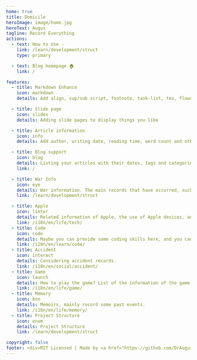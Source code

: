 ```yaml
---
home: true
title: Domicile
heroImage: image/home.jpg
heroText: Augus
tagline: Record Everything
actions:
  - text: How to Use 💡
    link: /learn/development/struct
    type: primary

  - text: Blog homepage 🏠
    link: /

features:
  - title: Markdown Enhance
    icon: markdown
    details: Add align, sup/sub script, footnote, task-list, tex, flowchart, diagram, mark and presentation support in markdown

  - title: Slide page
    icon: slides
    details: Adding slide pages to display things you like

  - title: Article information
    icon: info
    details: Add author, writing date, reading time, word count and other information to your article

  - title: Blog support
    icon: blog
    details: Listing your articles with their dates, tags and categories with some awesome layouts
    link: /

  - title: War Info
    icon: eye
    details: War information. The main records that have occurred, such as World War I, World War II, Malaysia War, etc.
    link: /learn/development/struct

  - title: Apple
    icon: linter
    details: Related information of Apple, the use of Apple devices, and the fun function of Apple devices.
    link: /i18n/en/life/tech/
  - title: Code
    icon: code
    details: Maybe you can provide some coding skills here, and you can also find some interview questions here.
    link: /i18n/en/learn/code/
  - title: Accident
    icon: interact
    details: Considering accident records.
    link: /i18n/en/social/accident/
  - title: Game
    icon: launch
    details: How to play the game? List of the information of the game's event wish.
    link: /i18n/en/life/game/
  - title: Memory
    icon: box
    details: Memoirs, mainly record some past events.
    link: /i18n/en/life/memory/
  - title: Project Structure
    icon: enum
    details: Project Structure
    link: /learn/development/struct

copyright: false
footer: <div>MIT Licensed | Made by <a href="https://github.com/DrAugus/" target="_blank">DrAugus</a></div><div>This page was generated by <a href="https://pages.github.com/" target="_blank">GitHub Pages</a>.</div>
---
```


